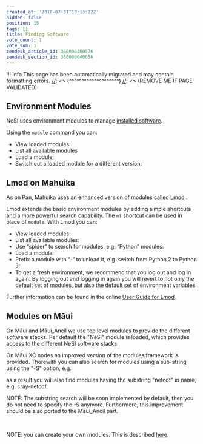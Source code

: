 ```yaml
---
created_at: '2018-07-31T10:13:22Z'
hidden: false
position: 15
tags: []
title: Finding Software
vote_count: 1
vote_sum: 1
zendesk_article_id: 360000360576
zendesk_section_id: 360000040056
---
```




[//]: <> (REMOVE ME IF PAGE VALIDATED)
[//]: <> (vvvvvvvvvvvvvvvvvvvv)
!!! info
    This page has been automatically migrated and may contain formatting errors.
[//]: <> (^^^^^^^^^^^^^^^^^^^^)
[//]: <> (REMOVE ME IF PAGE VALIDATED)

## Environment Modules

NeSI uses environment modules to manage [installed
software](https://support.nesi.org.nz/hc/articles/360000170355).

Using the `module` command you can:

-   View loaded modules:
-   List all available modules
-   Load a module:
-   Switch out a loaded module for a different version:

## Lmod on Mahuika

As on Pan, Mahuika uses an enhanced version of modules called
[Lmod](https://lmod.readthedocs.io/en/latest/010_user.html) .

Lmod extends the basic environment modules by adding simple shortcuts
and a more powerful search capability. The `ml` shortcut can be used in
place of `module`. With Lmod you can:

-   View loaded modules:
-   List all available modules:
-   Use “spider” to search for modules, e.g. “Python” modules:
-   Load a module:
-   Prefix a module with “-“ to unload it, e.g. switch from Python 2 to
    Python 3:
-   To get a fresh environment, we recommend that you log out and log in
    again. By logging out and logging in again you will revert to not
    only the default set of modules, but also the default set of
    environment variables.

Further information can be found in the online [User Guide for
Lmod](https://lmod.readthedocs.io/en/latest/010_user.html).

## Modules on Māui

On Māui and Māui\_Ancil we use top level modules to provide the
different software stacks. Per default the "NeSI" module is loaded,
which provides access to the different NeSI software stacks.

On Māui XC nodes an improved version of the modules framework is
provided. Therewith you can also search for modules using a sub-string
using the "-S" option, e.g.

as a result you will also find modules having the substring "netcdf" in
name, e.g. cray-netcdf.

NOTE: The substring search will be soon implemented by default, then you
do not need to specify the -S anymore. Furthermore, this improvement
should be also ported to the Māui\_Ancil part.

 

NOTE: you can create your own modules. This is described
[here](https://support.nesi.org.nz/hc/en-gb/articles/360000474535-Installing-Third-Party-applications).
